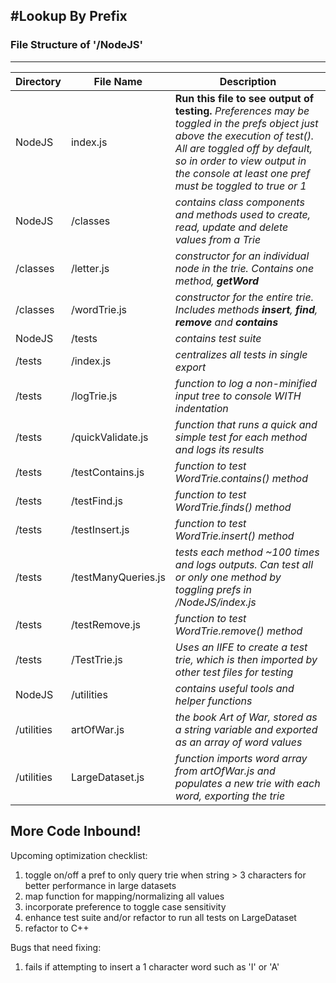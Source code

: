 #Lookup By Prefix
---
### File Structure of '/NodeJS'
---
| Directory | File Name | Description |
| --- | --- | --- |
| NodeJS | index.js | **Run this file to see output of testing.** _Preferences may be toggled in the prefs object just above the execution of test(). All are toggled off by default, so in order to view output in the console at least one pref must be toggled to true or 1_ |
| NodeJS | /classes | _contains class components and methods used to create, read, update and delete values from a Trie_ |
| /classes | /letter.js | _constructor for an individual node in the trie. Contains one method, **getWord**_ |
| /classes | /wordTrie.js | _constructor for the entire trie. Includes methods **insert**, **find**, **remove** and **contains**_ |
| NodeJS | /tests | _contains test suite_ |
| /tests | /index.js | _centralizes all tests in single export_ |
| /tests | /logTrie.js | _function to log a non-minified input tree to console WITH indentation_ |
| /tests | /quickValidate.js | _function that runs a quick and simple test for each method and logs its results_ |
| /tests | /testContains.js | _function to test WordTrie.contains() method_ |
| /tests | /testFind.js | _function to test WordTrie.finds() method_ |
| /tests | /testInsert.js | _function to test WordTrie.insert() method_ |
| /tests | /testManyQueries.js | _tests each method ~100 times and logs outputs. Can test all or only one method by toggling prefs in /NodeJS/index.js_ |
| /tests | /testRemove.js | _function to test WordTrie.remove() method_ |
| /tests | /TestTrie.js | _Uses an IIFE to create a test trie, which is then imported by other test files for testing_ |
| NodeJS | /utilities | _contains useful tools and helper functions_ |
| /utilities | artOfWar.js | _the book Art of War, stored as a string variable and exported as an array of word values_ |
| /utilities | LargeDataset.js | _function imports word array from artOfWar.js and populates a new trie with each word, exporting the trie_ |

## More Code Inbound!
Upcoming optimization checklist:
1. toggle on/off a pref to only query trie when string > 3 characters for better performance in large datasets
2. map function for mapping/normalizing all values 
3. incorporate preference to toggle case sensitivity
4. enhance test suite and/or refactor to run all tests on LargeDataset
5. refactor to C++

Bugs that need fixing:
1. fails if attempting to insert a 1 character word such as 'I' or 'A'
